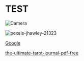 # TEST

![Camera](https://images.unsplash.com/photo-1560674457-12073ed6fae6?fm=jpg&q=60&w=3000&ixlib=rb-4.1.0&ixid=M3wxMjA3fDB8MHxzZWFyY2h8Mnx8Y2FtfGVufDB8fDB8fHww)

![pexels-jhawley-21323](https://docs-api-qa.cloudlabs.ai/repos/raw.githubusercontent.com/Rabin-spektra/Demo-Repo/main/196993496zpeJ/images/pexels-jhawley-21323.jpg)

[Google](http://google.com)

[the-ultimate-tarot-journal-pdf-free](https://docs-api-qa.cloudlabs.ai/repos/raw.githubusercontent.com/Rabin-spektra/Demo-Repo/main/196993496zpeJ/files/the-ultimate-tarot-journal-pdf-free.pdf)

